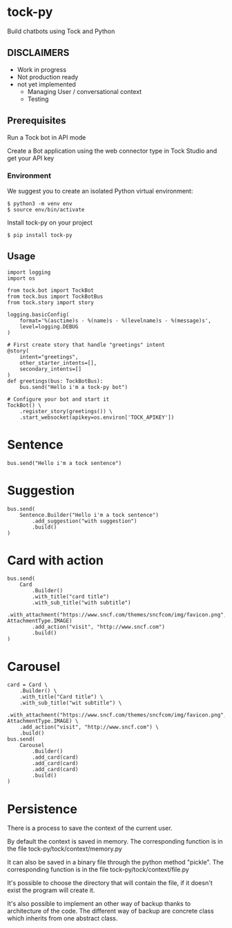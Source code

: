 # tock-py

Build chatbots using Tock and Python

## DISCLAIMERS

 - Work in progress
 - Not production ready 
  - not yet implemented
    - Managing User / conversational context
    - Testing
    
## Prerequisites

Run a Tock bot in API mode

Create a Bot application using the web connector type in Tock Studio and get your API key

### Environment

We suggest you to create an isolated Python virtual environment:

    $ python3 -m venv env
    $ source env/bin/activate
    
Install tock-py on your project

    $ pip install tock-py

## Usage

    import logging
    import os
    
    from tock.bot import TockBot
    from tock.bus import TockBotBus
    from tock.story import story
    
    logging.basicConfig(
        format='%(asctime)s - %(name)s - %(levelname)s - %(message)s',
        level=logging.DEBUG
    )
    
    # First create story that handle "greetings" intent
    @story(
        intent="greetings",
        other_starter_intents=[],
        secondary_intents=[]
    )
    def greetings(bus: TockBotBus):
        bus.send("Hello i'm a tock-py bot")
    
    # Configure your bot and start it
    TockBot() \
        .register_story(greetings()) \
        .start_websocket(apikey=os.environ['TOCK_APIKEY'])

# Sentence

    bus.send("Hello i'm a tock sentence")
    
# Suggestion

    bus.send(
        Sentence.Builder("Hello i'm a tock sentence")
            .add_suggestion("with suggestion")
            .build()
    )

# Card with action

    bus.send(
        Card
            .Builder()
            .with_title("card title")
            .with_sub_title("with subtitle")
            .with_attachment("https://www.sncf.com/themes/sncfcom/img/favicon.png", AttachmentType.IMAGE)
            .add_action("visit", "http://www.sncf.com")
            .build()
    )

# Carousel
    card = Card \
        .Builder() \
        .with_title("Card title") \
        .with_sub_title("wit subtitle") \
        .with_attachment("https://www.sncf.com/themes/sncfcom/img/favicon.png", AttachmentType.IMAGE) \
        .add_action("visit", "http://www.sncf.com") \
        .build()
    bus.send(
        Carousel
            .Builder()
            .add_card(card)
            .add_card(card)
            .add_card(card)
            .build()
    )
# Persistence

There is a process to save the context of the current user.

By default the context is saved in memory. 
The corresponding function is in the file tock-py/tock/context/memory.py

It can also be saved in a binary file through the python method "pickle".
The corresponding function is in the file tock-py/tock/context/file.py

It's possible to choose the directory that will contain the file, if it doesn't exist
the program will create it.

It's also possible to implement an other way of backup thanks to architecture of the code.
The different way of backup are concrete class which inherits from one abstract class.






